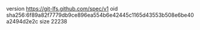 version https://git-lfs.github.com/spec/v1
oid sha256:6f89a82f7779db9ce896ea554b6e42445c1165d43553b508e6be40a2494d2e2c
size 22238
